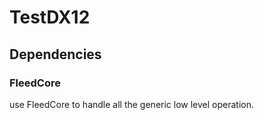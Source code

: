 # TestDX12

## Dependencies

### FleedCore
use FleedCore to handle all the generic low level operation.

